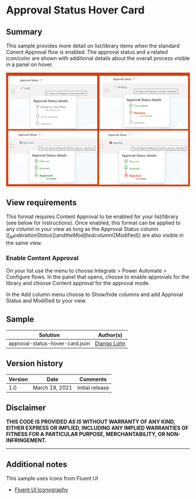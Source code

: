 # Approval Status Hover Card

## Summary
This sample provides more detail on list/library items when the standard Conent Approval flow is enabled. The approval status and a related icon/color are shown with additional details about the overall process visible in a panel on hover.

![screenshot of the sample](./assets/screenshot.png)

## View requirements
This format requires Content Approval to be enabled for your list/library (see below for instructions). Once enabled, this format can be applied to any column in your view as long as the Approval Status column ([$_ModerationStatus]) and the Modified column ([$Modified]) are also visible in the same view.

### Enable Content Approval
On your list use the menu to choose Integrate > Power Automate > Configure flows. In the panel that opens, choose to enable approvals for the library and choose Content approval for the approval mode.

In the Add column menu choose to Show/hide columns and add Approval Status and Modified to your view.

## Sample

Solution|Author(s)
--------|---------
approval-status-hover-card.json | [Django Lohn](https://twitter.com/LohnDjango)

## Version history

Version|Date|Comments
-------|----|--------
1.0|March 19, 2021|Initial release


## Disclaimer
**THIS CODE IS PROVIDED *AS IS* WITHOUT WARRANTY OF ANY KIND, EITHER EXPRESS OR IMPLIED, INCLUDING ANY IMPLIED WARRANTIES OF FITNESS FOR A PARTICULAR PURPOSE, MERCHANTABILITY, OR NON-INFRINGEMENT.**

---

## Additional notes
This sample uses icons from Fluent UI

- [Fluent UI Iconography](https://developer.microsoft.com/fluentui#/styles/web/icons)
